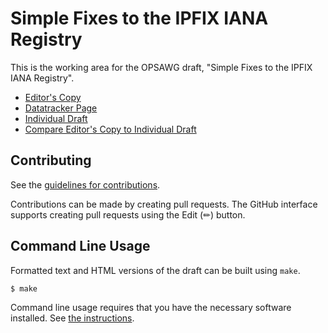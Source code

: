 # Simple Fixes to the IPFIX IANA Registry

This is the working area for the OPSAWG draft, "Simple Fixes to the IPFIX IANA Registry".

* [Editor's Copy](https://boucadair.github.io/simple-ipfix-fixes/#go.draft-boucla-opsawg-ipfix-fixes.html)
* [Datatracker Page](https://datatracker.ietf.org/doc/draft-boucla-opsawg-ipfix-fixes)
* [Individual Draft](https://datatracker.ietf.org/doc/html/draft-boucla-opsawg-ipfix-fixes)
* [Compare Editor's Copy to Individual Draft](https://boucadair.github.io/simple-ipfix-fixes/#go.draft-boucla-opsawg-ipfix-fixes.diff)


## Contributing

See the
[guidelines for contributions](https://github.com/boucadair/simple-ipfix-fixes/blob/main/CONTRIBUTING.md).

Contributions can be made by creating pull requests.
The GitHub interface supports creating pull requests using the Edit (✏) button.


## Command Line Usage

Formatted text and HTML versions of the draft can be built using `make`.

```sh
$ make
```

Command line usage requires that you have the necessary software installed.  See
[the instructions](https://github.com/martinthomson/i-d-template/blob/main/doc/SETUP.md).

